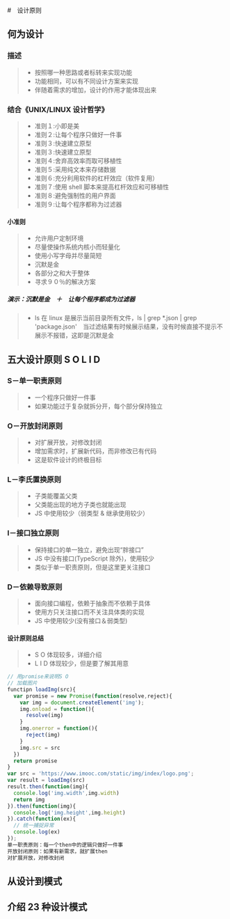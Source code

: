 #　设计原则

## 何为设计

### 描述

> - 按照哪一种思路或者标转来实现功能
> - 功能相同，可以有不同设计方案来实现
> - 伴随着需求的增加，设计的作用才能体现出来

### 结合《UNIX/LINUX 设计哲学》

> - 准则１:小即是美
> - 准则２:让每个程序只做好一件事
> - 准则３:快速建立原型
> - 准则３:快速建立原型
> - 准则４:舍弃高效率而取可移植性
> - 准则５:采用纯文本来存储数据
> - 准则６:充分利用软件的杠杆效应（软件复用）
> - 准则７:使用 shell 脚本来提高杠杆效应和可移植性
> - 准则８:避免强制性的用户界面
> - 准则９:让每个程序都称为过滤器

#### 小准则

> - 允许用户定制环境
> - 尽量使操作系统内核小而轻量化
> - 使用小写字母并尽量简短
> - 沉默是金
> - 各部分之和大于整体
> - 寻求９０％的解决方案

##### 演示：沉默是金　＋　让每个程序都成为过滤器

> - ls 在 linux 是展示当前目录所有文件，ls | grep \*.json | grep 'package.json'　当过滤结果有时候展示结果，没有时候直接不提示不展示不报错，这即是沉默是金

## 五大设计原则 S O L I D

### S－单一职责原则

> - 一个程序只做好一件事
> - 如果功能过于复杂就拆分开，每个部分保持独立

### O－开放封闭原则

> - 对扩展开放，对修改封闭
> - 增加需求时，扩展新代码，而非修改已有代码
> - 这是软件设计的终极目标

### L－李氏置换原则

> - 子类能覆盖父类
> - 父类能出现的地方子类也就能出现
> - JS 中使用较少（弱类型 & 继承使用较少）

### I－接口独立原则

> - 保持接口的单一独立，避免出现“胖接口”
> - JS 中没有接口(TypeScript 除外)，使用较少
> - 类似于单一职责原则，但是这里更关注接口

### D－依赖导致原则

> - 面向接口编程，依赖于抽象而不依赖于具体
> - 使用方只关注接口而不关注具体类的实现
> - JS 中使用较少(没有接口＆弱类型)

#### 设计原则总结

> - S O 体现较多，详细介绍
> - L I D 体现较少，但是要了解其用意

```javascript
// 用promise来说明S O
// 加载图片
functipn loadImg(src){
  var promise = new Promise(function(resolve,reject){
    var img = document.createElement('img');
    img.onload = function(){
      resolve(img)
    }
    img.onerror = function(){
      reject(img)
    }
    img.src = src
  })
  return promise
}
var src = 'https://www.imooc.com/static/img/index/logo.png';
var result = loadImg(src)
result.then(function(img){
  console.log('img.width',img.width)
  return img
}).then(function(img){
  console.log('img.height',img.height)
}).catch(function(ex){
  // 统一捕捉异常
  console.log(ex)
});
单一职责原则：每一个then中的逻辑只做好一件事
开放封闭原则：如果有新需求，就扩展then
对扩展开放，对修改封闭

```

## 从设计到模式

## 介绍 23 种设计模式
